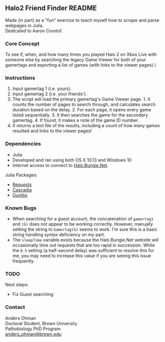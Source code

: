## Halo2 Friend Finder README
Made (in part) as a "fun" exercise to teach myself how to scrape and parse webpages in Julia.\
Dedicated to Aaron Crootof.

### Core Concept
To see if, when, and how many times you played Halo 2 on Xbox Live with someone else by searching the legacy Game Viewer for both of your gamertags and exporting a list of games (with links to the viewer pages).\

### Instructions
1. Input gamertag 1 (i.e. yours).
2. Input gamertag 2 (i.e. your friends').
3. The script will load the primary gamertag's Game Viewer page.
             1. It counts the number of pages to search through, and calculates search duration based on the delay.
             2. For each page, it opens every game listed sequentially.
             3. It then searches the game for the secondary gamertag.
             4. If found, it makes a note of the game ID number.
4. It returns a text file of the results, including a count of how many games resulted and links to the viewer pages!

### Dependencies
- Julia
- Developed and ran using both OS X 10.13 and Windows 10
- Internet access to connect to [Halo.Bungie.Net](https://halo.bungie.net/Stats/PlayerStatsHalo2.aspx).

Julia Packages:
- [Requests](https://github.com/JuliaWeb/Requests.jl)
- [Cascadia](https://github.com/Algocircle/Cascadia.jl)
- [Gumbo](https://github.com/JuliaWeb/Gumbo.jl)

### Known Bugs
- When searching for a guest account, the concatenation of `gamertag1` and `(G)` does not appear to be working correctly. However, manually setting the string to `Gamertag(G)` seems to work. I'm sure this is a basic string handling syntax deficiency on my part.
- The `sleepTime` variable exists because the Halo.Bungie.Net website will occasionally time out requests that are too rapid in succession. While the `0.5` setting (a half-second delay) was sufficient to resolve this for me, you may need to increase this value if you are seeing this issue frequently.

### TODO
Next steps:
- Fix Guest searching

### Contact
Anders Ohman\
Doctoral Student, Brown University\
Pathobiology PhD Program\
anders_ohman@brown.edu
